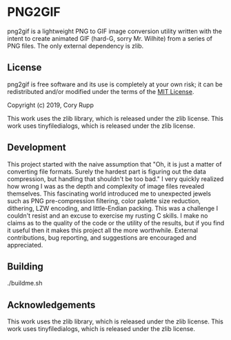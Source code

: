 
# PNG2GIF

png2gif is a lightweight PNG to GIF image conversion utility written with the intent to create animated GIF (hard-G, sorry Mr. Wilhite) from a series of PNG files. The only external dependency is zlib.

## License

png2gif is free software and its use is completely at your own risk;
it can be redistributed and/or modified under the terms of the [MIT License](http://www.opensource.org/licenses/MIT).

Copyright (c) 2019, Cory Rupp

This work uses the zlib library, which is released under the zlib license.
This work uses tinyfiledialogs, which is released under the zlib license.

## Development

This project started with the naive assumption that "Oh, it is just a matter of converting file formats. Surely the hardest part is figuring out the data compression, but handling that shouldn't be too bad." I very quickly realized how wrong I was as the depth and complexity of image files revealed themselves. This fascinating world introduced me to unexpected jewels such as PNG pre-compression filtering, color palette size reduction, dithering, LZW encoding, and little-Endian packing. This was a challenge I couldn't resist and an excuse to exercise my rusting C skills. I make no claims as to the quality of the code or the utility of the results, but if you find it useful then it makes this project all the more worthwhile. External contributions, bug reporting, and suggestions are encouraged and appreciated.

## Building

./buildme.sh

## Acknowledgements

This work uses the zlib library, which is released under the zlib license.
This work uses tinyfiledialogs, which is released under the zlib license.
